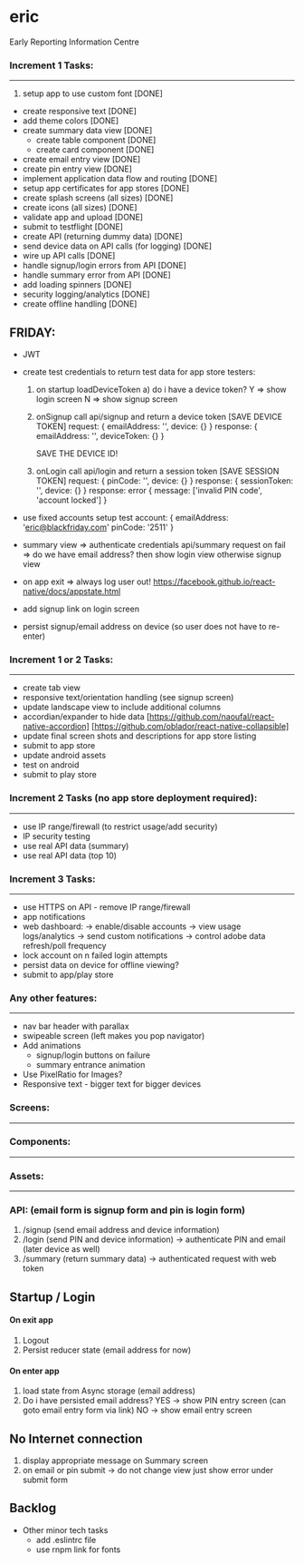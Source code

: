 # eric
Early Reporting Information Centre

### Increment 1 Tasks:
---
1. setup app to use custom font [DONE]
* create responsive text [DONE]
* add theme colors [DONE]
* create summary data view [DONE]
  * create table component [DONE]
  * create card component [DONE]
* create email entry view [DONE]
* create pin entry view [DONE]
* implement application data flow and routing [DONE]
* setup app certificates for app stores [DONE]
* create splash screens (all sizes) [DONE]
* create icons (all sizes) [DONE]
* validate app and upload [DONE]
* submit to testflight [DONE]
* create API (returning dummy data) [DONE]
* send device data on API calls (for logging) [DONE]
* wire up API calls [DONE]
* handle signup/login errors from API [DONE]
* handle summary error from API [DONE]
* add loading spinners [DONE]
* security logging/analytics [DONE]
* create offline handling [DONE]

FRIDAY:
-------
* JWT
* create test credentials to return test data for app store testers:

  1. on startup loadDeviceToken
    a) do i have a device token?
      Y => show login screen
      N => show signup screen

  2. onSignup call api/signup and return a device token [SAVE DEVICE TOKEN]
      request: { emailAddress: '', device: {} }
      response: { emailAddress: '', deviceToken: {} }

      SAVE THE DEVICE ID!

  3. onLogin  call api/login and return a session token [SAVE SESSION TOKEN]
      request: { pinCode: '', device: {} }
      response: { sessionToken: '', device: {} }
      response: error {
        message: ['invalid PIN code', 'account locked']
      }

* use fixed accounts setup test account:
{
  emailAddress: 'eric@blackfriday.com'
  pinCode: '2511'
}

* summary view => authenticate credentials api/summary request
    on fail => do we have email address? then show login view otherwise signup view

* on app exit => always log user out!
  https://facebook.github.io/react-native/docs/appstate.html

* add signup link on login screen
* persist signup/email address on device (so user does not have to re-enter)


### Increment 1 or 2 Tasks:
---
* create tab view
* responsive text/orientation handling (see signup screen)
* update landscape view to include additional columns
* accordian/expander to hide data               [https://github.com/naoufal/react-native-accordion]
[https://github.com/oblador/react-native-collapsible]
* update final screen shots and descriptions for app store listing
* submit to app store
* update android assets
* test on android
* submit to play store

### Increment 2 Tasks (no app store deployment required):
---
* use IP range/firewall (to restrict usage/add security)
* IP security testing
* use real API data (summary)
* use real API data (top 10)

### Increment 3 Tasks:
---
* use HTTPS on API - remove IP range/firewall
* app notifications
* web dashboard:
  -> enable/disable accounts
  -> view usage logs/analytics
  -> send custom notifications
  -> control adobe data refresh/poll frequency
* lock account on n failed login attempts
* persist data on device for offline viewing?
* submit to app/play store

### Any other features:
---
* nav bar header with parallax
* swipeable screen (left makes you pop navigator)
* Add animations
  * signup/login buttons on failure
  * summary entrance animation
* Use PixelRatio for Images?
* Responsive text - bigger text for bigger devices

### Screens:
---

### Components:
---

### Assets:
---

### API: (email form is signup form and pin is login form)
1. /signup (send email address and device information)
2. /login (send PIN and device information) -> authenticate PIN and email (later device as well)
3. /summary (return summary data) -> authenticated request with web token

## Startup / Login

#### On exit app
1. Logout
2. Persist reducer state (email address for now)
#### On enter app
1. load state from Async storage (email address)
2. Do i have persisted email address?
  YES -> show PIN entry screen (can goto email entry form via link)
  NO -> show email entry screen

## No Internet connection
1. display appropriate message on Summary screen
2. on email or pin submit -> do not change view just show error under submit form

## Backlog

* Other minor tech tasks
  * add .eslintrc file
  * use rnpm link for fonts
